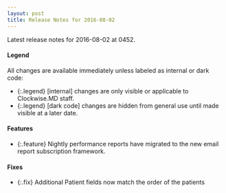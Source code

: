 ```yaml
---
layout: post
title: Release Notes for 2016-08-02
---
```


Latest release notes for 2016-08-02 at 0452.

<div class='legend' markdown='1'>

#### Legend

All changes are available immediately unless labeled as internal or dark code:

- {:.legend} [internal] changes are only visible or applicable to Clockwise.MD staff.
- {:.legend} [dark code] changes are hidden from general use until made visible at a later date.

</div>

<div class='features' markdown='1'>

#### Features

- {:.feature} Nightly performance reports have migrated to the new email report subscription framework.

</div>

<div class='fixes' markdown='1'>

#### Fixes

- {:.fix} Additional Patient fields now match the order of the patients

</div>
